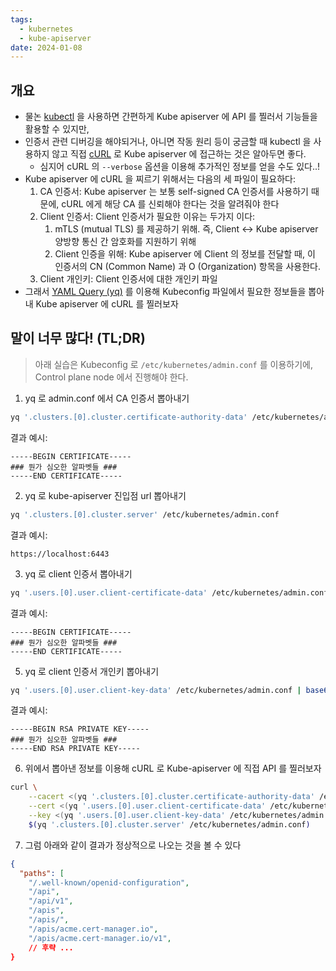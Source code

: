 ```yaml
---
tags:
  - kubernetes
  - kube-apiserver
date: 2024-01-08
---
```

## 개요

- 물논 [kubectl](https://kubernetes.io/docs/reference/kubectl/) 을 사용하면 간편하게 Kube apiserver 에 API 를 찔러서 기능들을 활용할 수 있지만,
- 인증서 관련 디버깅을 해야되거나, 아니면 작동 원리 등이 궁금할 때 kubectl 을 사용하지 않고 직접 [cURL](https://curl.se/) 로 Kube apiserver 에 접근하는 것은 알아두면 좋다.
	- 심지어 cURL 의 `--verbose` 옵션을 이용해 추가적인 정보를 얻을 수도 있다..!
- Kube apiserver 에 cURL 을 찌르기 위해서는 다음의 세 파일이 필요하다:
	1. CA 인증서: Kube apiserver 는 보통 self-signed CA 인증서를 사용하기 때문에, cURL 에게 해당 CA 를 신뢰해야 한다는 것을 알려줘야 한다
	2. Client 인증서: Client 인증서가 필요한 이유는 두가지 이다:
		1. mTLS (mutual TLS) 를 제공하기 위해. 즉, Client <-> Kube apiserver 양방향 통신 간 암호화를 지원하기 위해
		2. Client 인증을 위해: Kube apiserver 에 Client 의 정보를 전달할 때, 이 인증서의 CN (Common Name) 과 O (Organization) 항목을 사용한다.
	4. Client 개인키: Client 인증서에 대한 개인키 파일
- 그래서 [YAML Query (yq)](https://github.com/mikefarah/yq) 를 이용해 Kubeconfig 파일에서 필요한 정보들을 뽑아내 Kube apiserver 에 cURL 를 찔러보자

## 말이 너무 많다! (TL;DR)

> 아래 실습은 Kubeconfig 로 `/etc/kubernetes/admin.conf` 를 이용하기에, Control plane node 에서 진행해야 한다.

1. yq 로 admin.conf 에서 CA 인증서 뽑아내기

```bash
yq '.clusters.[0].cluster.certificate-authority-data' /etc/kubernetes/admin.conf | base64 -d
```

결과 예시:

```
-----BEGIN CERTIFICATE-----
### 뭔가 심오한 알파벳들 ###
-----END CERTIFICATE-----
```

2. yq 로 kube-apiserver 진입점 url 뽑아내기

```bash
yq '.clusters.[0].cluster.server' /etc/kubernetes/admin.conf
```

결과 예시:

```
https://localhost:6443
```

3. yq 로 client 인증서 뽑아내기

```bash
yq '.users.[0].user.client-certificate-data' /etc/kubernetes/admin.conf | base64 -d
```

결과 예시:

```
-----BEGIN CERTIFICATE-----
### 뭔가 심오한 알파벳들 ###
-----END CERTIFICATE-----
```

5. yq 로 client 인증서 개인키 뽑아내기

```bash
yq '.users.[0].user.client-key-data' /etc/kubernetes/admin.conf | base64 -d
```

결과 예시:

```
-----BEGIN RSA PRIVATE KEY-----
### 뭔가 심오한 알파벳들 ###
-----END RSA PRIVATE KEY-----
```

6. 위에서 뽑아낸 정보를 이용해 cURL 로 Kube-apiserver 에 직접 API 를 찔러보자

```bash
curl \
    --cacert <(yq '.clusters.[0].cluster.certificate-authority-data' /etc/kubernetes/admin.conf | base64 -d) \
    --cert <(yq '.users.[0].user.client-certificate-data' /etc/kubernetes/admin.conf | base64 -d) \
    --key <(yq '.users.[0].user.client-key-data' /etc/kubernetes/admin.conf | base64 -d) \
    $(yq '.clusters.[0].cluster.server' /etc/kubernetes/admin.conf)
```

7. 그럼 아래와 같이 결과가 정상적으로 나오는 것을 볼 수 있다

```JSON
{
  "paths": [
    "/.well-known/openid-configuration",
    "/api",
    "/api/v1",
    "/apis",
    "/apis/",
    "/apis/acme.cert-manager.io",
    "/apis/acme.cert-manager.io/v1",
    // 후략 ...
}
```